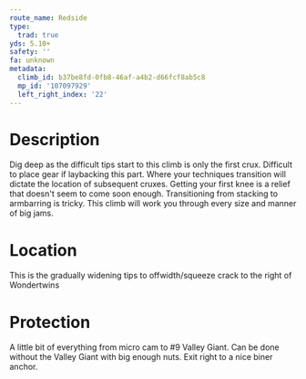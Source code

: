 ```yaml
---
route_name: Redside
type:
  trad: true
yds: 5.10+
safety: ''
fa: unknown
metadata:
  climb_id: b37be8fd-0fb8-46af-a4b2-d66fcf8ab5c8
  mp_id: '107097929'
  left_right_index: '22'
---
```

# Description
Dig deep as the difficult tips start to this climb is only the first crux. Difficult to place gear if laybacking this part.  Where your techniques transition will dictate the location of subsequent cruxes. Getting your first knee is a relief that doesn't seem to come soon enough. Transitioning from stacking to armbarring is tricky. This climb will work you through every size and manner of big jams.

# Location
This is the gradually widening tips to offwidth/squeeze crack to the right of Wondertwins

# Protection
A little bit of everything from micro cam to #9 Valley Giant. Can be done without the Valley Giant with big enough nuts. Exit right to a nice biner anchor.
